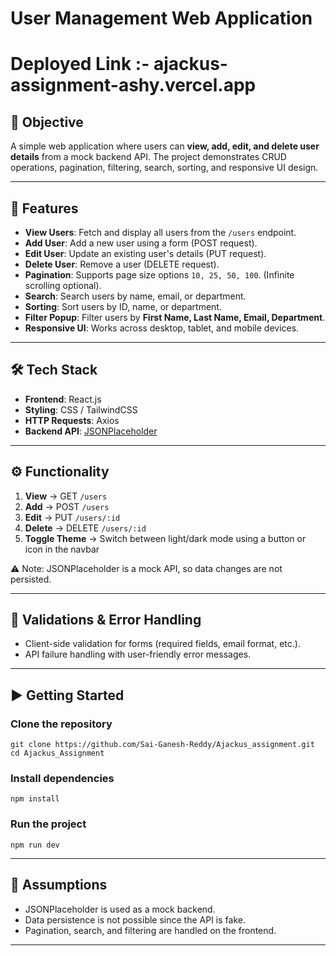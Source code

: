 # User Management Web Application  
# Deployed Link :- ajackus-assignment-ashy.vercel.app

## 📌 Objective  
A simple web application where users can **view, add, edit, and delete user details** from a mock backend API. The project demonstrates CRUD operations, pagination, filtering, search, sorting, and responsive UI design.  

---

## 🚀 Features  
- **View Users**: Fetch and display all users from the `/users` endpoint.  
- **Add User**: Add a new user using a form (POST request).  
- **Edit User**: Update an existing user's details (PUT request).  
- **Delete User**: Remove a user (DELETE request).  
- **Pagination**: Supports page size options `10, 25, 50, 100`. (Infinite scrolling optional).  
- **Search**: Search users by name, email, or department.  
- **Sorting**: Sort users by ID, name, or department.  
- **Filter Popup**: Filter users by **First Name, Last Name, Email, Department**.  
- **Responsive UI**: Works across desktop, tablet, and mobile devices.  

---

## 🛠️ Tech Stack  
- **Frontend**: React.js  
- **Styling**: CSS / TailwindCSS 
- **HTTP Requests**: Axios 
- **Backend API**: [JSONPlaceholder](https://jsonplaceholder.typicode.com/users)  

---

## ⚙️ Functionality  
1. **View** → GET `/users`  
2. **Add** → POST `/users`  
3. **Edit** → PUT `/users/:id`  
4. **Delete** → DELETE `/users/:id`
5. **Toggle Theme** → Switch between light/dark mode using a button or icon in the navbar

⚠️ Note: JSONPlaceholder is a mock API, so data changes are not persisted.  

---

## 🧾 Validations & Error Handling  
- Client-side validation for forms (required fields, email format, etc.).  
- API failure handling with user-friendly error messages.  


---

## ▶️ Getting Started  

### Clone the repository  
```command prompt
git clone https://github.com/Sai-Ganesh-Reddy/Ajackus_assignment.git
cd Ajackus_Assignment
```  

### Install dependencies  
```command prompt
npm install
```  

### Run the project  
```command prompt
npm run dev
```  

---

## 📌 Assumptions  
- JSONPlaceholder is used as a mock backend.  
- Data persistence is not possible since the API is fake.  
- Pagination, search, and filtering are handled on the frontend.  

---
